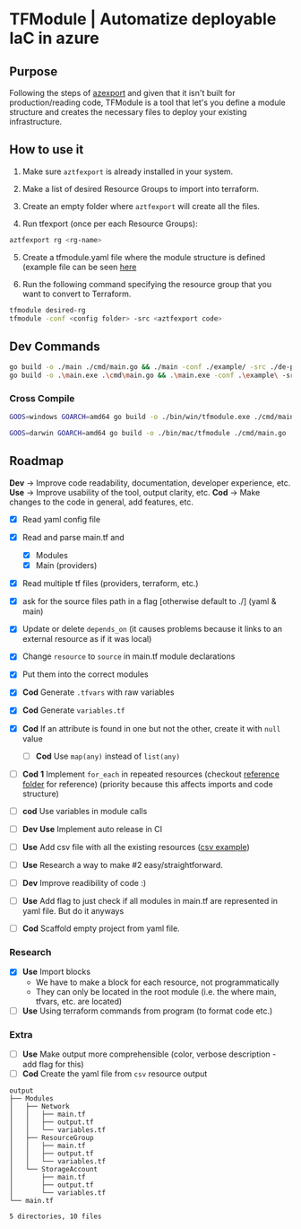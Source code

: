 # TFModule | Automatize deployable IaC in azure

## Purpose

Following the steps of [azexport](https://github.com/Azure/aztfexport) and given that it isn't built for production/reading code,
TFModule is a tool that let's you define a module structure and creates the necessary files to deploy your existing infrastructure.

## How to use it

1. Make sure `aztfexport` is already installed in your system.

2. Make a list of desired Resource Groups to import into terraform.

3. Create an empty folder where `aztfexport` will create all the files.

4. Run tfexport (once per each Resource Groups):

```sh
aztfexport rg <rg-name>
```

5. Create a tfmodule.yaml file where the module structure is defined (example file
can be seen [here](./example/tfmodule.yaml)

6. Run the following command specifying the resource group that you want to convert
to Terraform.

```sh
tfmodule desired-rg
tfmodule -conf <config folder> -src <aztfexport code>
```

## Dev Commands

<!-- ```sh
go build ./cmd/main.go && ./main -daily
``` -->

```sh
go build -o ./main ./cmd/main.go && ./main -conf ./example/ -src ./de-pr-08-30/
go build -o .\main.exe .\cmd\main.go && .\main.exe -conf .\example\ -src .\defender-prueba\
```

### Cross Compile

```sh
GOOS=windows GOARCH=amd64 go build -o ./bin/win/tfmodule.exe ./cmd/main.go
```

```sh
GOOS=darwin GOARCH=amd64 go build -o ./bin/mac/tfmodule ./cmd/main.go
```

## Roadmap

**Dev** -> Improve code readability, documentation, developer experience, etc.
**Use** -> Improve usability of the tool, output clarity, etc.
**Cod** -> Make changes to the code in general, add features, etc.

- [x] Read yaml config file
- [x] Read and parse main.tf and
  - [x] Modules
  - [x] Main (providers)
- [x] Read multiple tf files (providers, terraform, etc.)
- [x] ask for the source files path in a flag [otherwise default to ./] (yaml & main)
- [x] Update or delete `depends_on` (it causes problems because it links to an external resource as if it was local)
- [x] Change `resource` to `source` in main.tf module declarations
- [x] Put them into the correct modules
- [x] **Cod** Generate `.tfvars` with raw variables
- [x] **Cod** Generate `variables.tf`

- [x] **Cod** If an attribute is found in one but not the other, create it with `null` value
  - [ ] **Cod** Use `map(any)` instead of `list(any)`
- [ ] **Cod** **1** Implement `for_each` in repeated resources (checkout [reference folder](./output_ref/) for reference)
(priority because this affects imports and code structure)
- [ ] **cod** Use variables in module calls
- [ ] **Dev** **Use** Implement auto release in CI
- [ ] **Use** Add csv file with all the existing resources ([csv example](./example/modules.csv))
- [ ] **Use** Research a way to make #2 easy/straightforward.
- [ ] **Dev** Improve readibility of code :)
- [ ] **Use** Add flag to just check if all modules in main.tf are represented in yaml file.
But do it anyways
- [ ] **Cod** Scaffold empty project from yaml file.

### Research

- [x] **Use** Import blocks
  - We have to make a block for each resource, not programmatically
  - They can only be located in the root module (i.e. the where main, tfvars, etc. are located)
- [ ] **Use** Using terraform commands from program (to format code etc.)

### Extra

- [ ] **Use** Make output more comprehensible (color, verbose description - add flag for this)
- [ ] **Cod** Create the yaml file from `csv` resource output

```plaintext
output
├── Modules
│   ├── Network
│   │   ├── main.tf
│   │   ├── output.tf
│   │   └── variables.tf
│   ├── ResourceGroup
│   │   ├── main.tf
│   │   ├── output.tf
│   │   └── variables.tf
│   └── StorageAccount
│       ├── main.tf
│       ├── output.tf
│       └── variables.tf
└── main.tf

5 directories, 10 files
```

